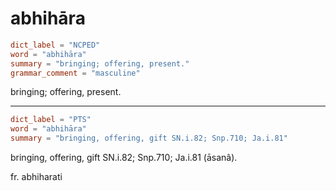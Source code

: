 # abhihāra

``` toml
dict_label = "NCPED"
word = "abhihāra"
summary = "bringing; offering, present."
grammar_comment = "masculine"
```

bringing; offering, present.

--------------------

``` toml
dict_label = "PTS"
word = "abhihāra"
summary = "bringing, offering, gift SN.i.82; Snp.710; Ja.i.81"
```

bringing, offering, gift SN.i.82; Snp.710; Ja.i.81 (āsanâ).

fr. abhiharati

